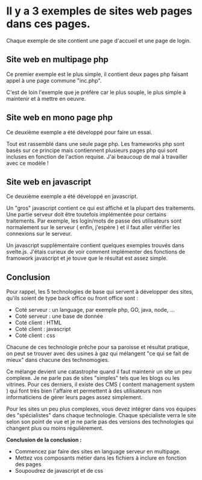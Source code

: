 # Il y a 3 exemples de sites web pages dans ces pages.
Chaque exemple de site contient une page d'accueil et une page de login.

## Site web en multipage php
Ce premier exemple est le plus simple, il contient deux pages php faisant appel à une page commune "inc.php".

C'est de loin l'exemple que je préfère car le plus souple, le plus simple à maintenir et à mettre en oeuvre.

## Site web en mono page php
Ce deuxième exemple a été développé pour faire un essai.

Tout est rassemblé dans une seule page php.
Les frameworks php sont basés sur ce principe mais contiennent plusieurs pages php qui sont incluses en fonction de l'action requise.
J'ai beaucoup de mal à travailler avec ce modèle !

## Site web en javascript
Ce deuxième exemple a été développé en javascript.

Un "gros" javascript contient ce qui est affiché et la plupart des traitements.
Une partie serveur doit être toutefois implémentée pour certains traitements. Par exemple, les login/mots de passe des utilisateurs sont normalement sur le serveur ( enfin, j'espère ) et il faut aller vérifier les connexions sur le serveur.

Un javascript supplémentaire contient quelques exemples trouvés dans svelte.js.
J'étais curieux de voir comment implémenter des fonctions de framowork javascript et je touve que le résultat est assez simple.

## Conclusion
Pour rappel, les 5 technologies de base qui servent à développer des sites, qu'ils soient de type back office ou front office sont :
* Coté serveur : un language, par exemple php, GO, java, node, ...
* Coté serveur : une base de donnée
* Coté client : HTML
* Coté client : javascript
* Coté client : css

Chacune de ces technologie prêche pour sa paroisse et résultat pratique, on peut se trouver avec des usines à gaz qui mélangent "ce qui se fait de mieux" dans chacune des technomogies.

Ce mélange devient une catastrophe quand il faut maintenir un site un peu complexe. Je ne parle pas de sites "simples" tels que les blogs ou les vitrines.
Pour ces derniers, il existe des CMS ( content management system ) qui font très bien l'affaire et permettent à des utilisateurs non informaticiens de gérer leurs pages assez simplement.

Pour les sites un peu plus complexes, vous devez intégrer dans vos équipes des "spécialistes" dans chaque technologie.
Chaque spécialiste verra le site selon son point de vue et je ne parle pas des versions des technologies qui changent plus ou moins régulièrement.

**Conclusion de la conclusion :**

* Commencez par faire des sites en language serveur en multipage.
* Mettez vos composants métier dans les fichiers à inclure en fonction des pages
* Soupoudrez de javascript et de css